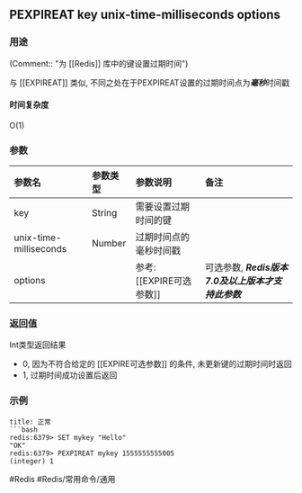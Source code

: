 ## PEXPIREAT key unix-time-milliseconds options

### 用途
(Comment:: "为 [[Redis]] 库中的键设置过期时间")

与 [[EXPIREAT]] 类似, 不同之处在于PEXPIREAT设置的过期时间点为***毫秒***时间戳

#### 时间复杂度
O(1)

### 参数
|参数名|参数类型|参数说明|备注|
|:-|:-|:-|:-|
|key|String|需要设置过期时间的键||
|unix-time-milliseconds|Number|过期时间点的毫秒时间戳||
|options||参考: [[EXPIRE可选参数]]|可选参数, ***Redis版本7.0及以上版本才支持此参数***|

### 返回值
Int类型返回结果
- 0, 因为不符合给定的 [[EXPIRE可选参数]] 的条件, 未更新键的过期时间时返回
- 1, 过期时间成功设置后返回

### 示例
```ad-info
title: 正常
```bash
redis:6379> SET mykey "Hello"
"OK"
redis:6379> PEXPIREAT mykey 1555555555005
(integer) 1
```

#Redis #Redis/常用命令/通用 